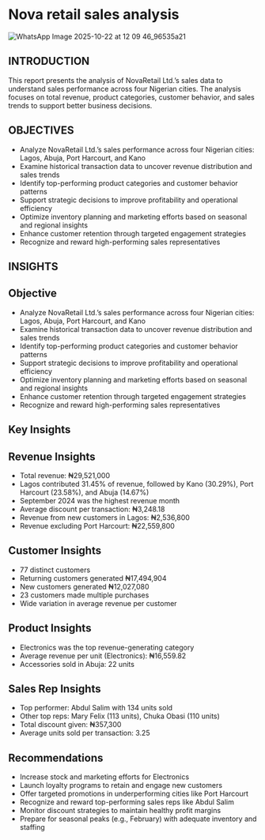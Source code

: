 # Nova retail sales analysis

![WhatsApp Image 2025-10-22 at 12 09 46_96535a21](https://github.com/user-attachments/assets/f55d2355-c65d-4eae-8849-db5fa5d66d26)


## INTRODUCTION
This report presents the analysis of NovaRetail Ltd.’s sales data to understand sales performance across four Nigerian cities.
The analysis focuses on total revenue, product categories, customer behavior, and sales trends to support better business decisions.

## OBJECTIVES
* Analyze NovaRetail Ltd.’s sales performance across four Nigerian cities: Lagos, Abuja, Port Harcourt, and Kano  
* Examine historical transaction data to uncover revenue distribution and sales trends  
* Identify top-performing product categories and customer behavior patterns  
* Support strategic decisions to improve profitability and operational efficiency  
* Optimize inventory planning and marketing efforts based on seasonal and regional insights  
* Enhance customer retention through targeted engagement strategies  
* Recognize and reward high-performing sales representatives  
## INSIGHTS

## Objective

* Analyze NovaRetail Ltd.’s sales performance across four Nigerian cities: Lagos, Abuja, Port Harcourt, and Kano  
* Examine historical transaction data to uncover revenue distribution and sales trends  
* Identify top-performing product categories and customer behavior patterns  
* Support strategic decisions to improve profitability and operational efficiency  
* Optimize inventory planning and marketing efforts based on seasonal and regional insights  
* Enhance customer retention through targeted engagement strategies  
* Recognize and reward high-performing sales representatives  

## Key Insights

## **Revenue Insights**
* Total revenue: ₦29,521,000  
* Lagos contributed 31.45% of revenue, followed by Kano (30.29%), Port Harcourt (23.58%), and Abuja (14.67%)  
* September 2024 was the highest revenue month  
* Average discount per transaction: ₦3,248.18  
* Revenue from new customers in Lagos: ₦2,536,800  
* Revenue excluding Port Harcourt: ₦22,559,800  

## **Customer Insights**
* 77 distinct customers  
* Returning customers generated ₦17,494,904  
* New customers generated ₦12,027,080  
* 23 customers made multiple purchases  
* Wide variation in average revenue per customer  

## **Product Insights**
* Electronics was the top revenue-generating category  
* Average revenue per unit (Electronics): ₦16,559.82  
* Accessories sold in Abuja: 22 units  

## **Sales Rep Insights**
* Top performer: Abdul Salim with 134 units sold  
* Other top reps: Mary Felix (113 units), Chuka Obasi (110 units)  
* Total discount given: ₦357,300  
* Average units sold per transaction: 3.25  

## Recommendations

* Increase stock and marketing efforts for Electronics  
* Launch loyalty programs to retain and engage new customers  
* Offer targeted promotions in underperforming cities like Port Harcourt  
* Recognize and reward top-performing sales reps like Abdul Salim  
* Monitor discount strategies to maintain healthy profit margins  
* Prepare for seasonal peaks (e.g., February) with adequate inventory and staffing  
